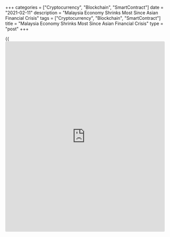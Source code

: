 +++
categories = ["Cryptocurrency", "Blockchain", "SmartContract"]
date = "2021-02-11"
description = "Malaysia Economy Shrinks Most Since Asian Financial Crisis"
tags = ["Cryptocurrency", "Blockchain", "SmartContract"]
title = "Malaysia Economy Shrinks Most Since Asian Financial Crisis"
type = "post"
+++

{{<iframe id="large-banner" src="https://www.bounty.group/#slide=1.0" width="100%" height="600" scrolling="no" style="border: 0px solid rgb(216, 221, 230); border-radius: 3px;">}}

Malaysia's [economy][1] contracted in the year 2020 at the fastest pace
since the 1998 Asian financial crisis as the coronavirus pandemic
weighed on household spending and investment, data from the Bank Negara
Malaysia showed on Thursday.

In 2020, gross domestic product was down 5.6 percent, in contrast to the
4.3 percent expansion posted in 2019. The latest decrease was the
largest since 1998.

Due to the second wave of infection, GDP dropped at a faster pace of 3.4
percent annually in the fourth quarter, after easing 2.6 percent a
quarter ago. This was the third consecutive fall and bigger than the
economists' forecast of -3.1 percent.

Quarter-on-quarter, GDP logged a decline of 0.3 percent after a sharp
18.2 percent rebound in the third quarter.

The central bank said near-term growth in 2021 will be affected by the
re-introduction of stricter containment measures, however, the impact
will be less severe than that experienced in 2020.

Growth is forecast to improve from the second quarter driven by the
recovery in global demand.

Although the government is set to start easing Covid-19 restrictions
slowly from next Wednesday, GDP is likely to decline much more sharply
in the first quarter of 2021 than seen at the end of last year, Alex
Holmes, an economist at Capital Economics, said.

As the GDP data was weaker-than-expected, the economist downgraded
growth outlook for this year to 6.5 percent from 7 percent.

The expenditure-side breakdown showed that private consumption fell 3.4
percent, while government spending grew 2.7 percent in the fourth
quarter. Private investment was down 7 percent.

Exports were down 1.8 percent and imports dropped 3.3 percent in the
fourth quarter.  
  
Headline inflation declined to -1.5 percent partly due to the larger
decline in retail fuel prices in the fourth quarter as compared to the
corresponding period last year, the central bank said. Core inflation
moderated to 0.8 percent due mainly to lower inflation for communication
services and rental.

The average headline inflation was at -1.2 percent in 2020 on weak
global oil prices. For 2021, headline inflation is projected to average
higher, reflecting higher oil prices.

In the fourth quarter, the current account surplus fell to MYR 18.96
billion from MYR 26.09 billion in the third quarter.

For comments and feedback [contact](https://www.playgroundfx.com/contact/): editorial@rtt[news](https://www.letsplayfx.com/blog/forex-news-website/).com

[Economic News][1]

 **What parts of the world are seeing the best (and worst) economic
performances lately? Click[here][2] to check out our [Econ Scorecard][2]
and find out! See up-to-the-moment [ranking](https://www.playgroundfx.com/blog/crypto-exchange-ranking/)s for the best and worst
performers in [GDP][3], [unemployment rate][4], [inflation][2] and much
more.**

   1. www.rtt[news](https://www.letsplayfx.com/blog/forex-news-website/).com/Content/EconomicNews.aspx
   2. www.rtt[news](https://www.letsplayfx.com/blog/forex-news-website/).com/economic-scorecard/world-rank/CPI/highest-performance.aspx
   3. www.rtt[news](https://www.letsplayfx.com/blog/forex-news-website/).com/economic-scorecard/world-rank/GDP/highest-performance.aspx
   4. www.rtt[news](https://www.letsplayfx.com/blog/forex-news-website/).com/economic-scorecard/world-rank/unemployment-rate/lowest-performance.aspx